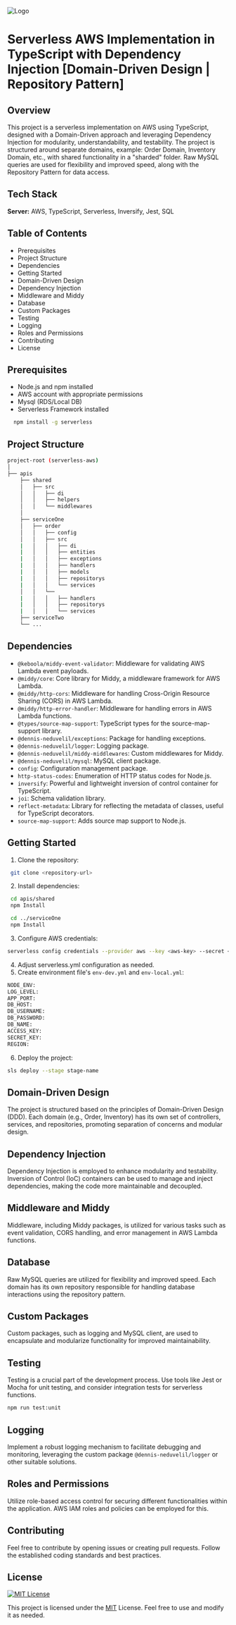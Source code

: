 

![Logo](https://cdn.romexsoft.com/wp-content/uploads/2020/11/25165337/AWS-serverless.png)

# Serverless AWS Implementation in TypeScript with Dependency Injection [Domain-Driven Design | Repository Pattern]

## Overview

This project is a serverless implementation on AWS using TypeScript, designed with a Domain-Driven approach and leveraging Dependency Injection for modularity, understandability, and testability. The project is structured around separate domains, example: Order Domain, Inventory Domain, etc., with shared functionality in a "sharded" folder. Raw MySQL queries are used for flexibility and improved speed, along with the Repository Pattern for data access.


## Tech Stack

**Server:** AWS, TypeScript, Serverless, Inversify, Jest, SQL


## Table of Contents

- Prerequisites
- Project Structure
- Dependencies
- Getting Started
- Domain-Driven Design
- Dependency Injection
- Middleware and Middy
- Database
- Custom Packages
- Testing
- Logging
- Roles and Permissions
- Contributing
- License


## Prerequisites

- Node.js and npm installed
- AWS account with appropriate permissions
- Mysql (RDS/Local DB)
- Serverless Framework installed
```bash
  npm install -g serverless
```
## Project Structure

```bash
project-root (serverless-aws)
│
├── apis
    ├── shared
    │   ├── src
    │   │   ├── di
    │   │   ├── helpers
    │   │   └── middlewares
    │
    ├── serviceOne
    │   ├── order
    │   │   ├── config
    │   │   ├── src
    |   │   │   ├── di
    |   │   │   ├── entities 
    |   │   │   ├── exceptions
    |   │   │   ├── handlers
    |   │   │   ├── models 
    |   │   │   ├── repositorys
    |   │   │   └── services
    │   │   └── 
    |   │   │   ├── handlers
    |   │   │   ├── repositorys
    |   │   │   └── services
    ├── serviceTwo
    └── ...

```
## Dependencies

- `@keboola/middy-event-validator`: Middleware for validating AWS Lambda event payloads.
- `@middy/core`: Core library for Middy, a middleware framework for AWS Lambda.
- `@middy/http-cors`: Middleware for handling Cross-Origin Resource Sharing (CORS) in AWS Lambda.
- `@middy/http-error-handler`: Middleware for handling errors in AWS Lambda functions.
- `@types/source-map-support`: TypeScript types for the source-map-support library.
- `@dennis-neduvelil/exceptions`: Package for handling exceptions.
- `@dennis-neduvelil/logger`: Logging package.
- `@dennis-neduvelil/middy-middlewares`: Custom middlewares for Middy.
- `@dennis-neduvelil/mysql`: MySQL client package.
- `config`: Configuration management package.
- `http-status-codes`: Enumeration of HTTP status codes for Node.js.
- `inversify`: Powerful and lightweight inversion of control container for TypeScript.
- `joi`: Schema validation library.
- `reflect-metadata`: Library for reflecting the metadata of classes, useful for TypeScript decorators.
- `source-map-support`: Adds source map support to Node.js.
## Getting Started

1. Clone the repository:
``` bash
 git clone <repository-url>
```
2. Install dependencies:
``` bash
 cd apis/shared
 npm Install

 cd ../serviceOne
 npm Install
```
3. Configure AWS credentials:
``` bash
serverless config credentials --provider aws --key <aws-key> --secret <aws-secret>
```
4. Adjust serverless.yml configuration as needed.
5. Create environment file's `env-dev.yml` and `env-local.yml`:
``` bash
NODE_ENV:
LOG_LEVEL:
APP_PORT:
DB_HOST: 
DB_USERNAME: 
DB_PASSWORD:
DB_NAME: 
ACCESS_KEY: 
SECRET_KEY: 
REGION:
```
6. Deploy the project:
```bash
sls deploy --stage stage-name
```
## Domain-Driven Design

The project is structured based on the principles of Domain-Driven Design (DDD). Each domain (e.g., Order, Inventory) has its own set of controllers, services, and repositories, promoting separation of concerns and modular design.
## Dependency Injection

Dependency Injection is employed to enhance modularity and testability. Inversion of Control (IoC) containers can be used to manage and inject dependencies, making the code more maintainable and decoupled.
## Middleware and Middy

Middleware, including Middy packages, is utilized for various tasks such as event validation, CORS handling, and error management in AWS Lambda functions.
## Database

Raw MySQL queries are utilized for flexibility and improved speed. Each domain has its own repository responsible for handling database interactions using the repository pattern.
## Custom Packages

Custom packages, such as logging and MySQL client, are used to encapsulate and modularize functionality for improved maintainability.
## Testing

Testing is a crucial part of the development process. Use tools like Jest or Mocha for unit testing, and consider integration tests for serverless functions.

```bash
npm run test:unit
```
## Logging

Implement a robust logging mechanism to facilitate debugging and monitoring, leveraging the custom package `@dennis-neduvelil/logger` or other suitable solutions.
## Roles and Permissions

Utilize role-based access control for securing different functionalities within the application. AWS IAM roles and policies can be employed for this.
## Contributing

Feel free to contribute by opening issues or creating pull requests. Follow the established coding standards and best practices.
## License
[![MIT License](https://img.shields.io/badge/License-MIT-green.svg)](https://choosealicense.com/licenses/mit/)

This project is licensed under the [MIT](https://choosealicense.com/licenses/mit/)
License. Feel free to use and modify it as needed.

